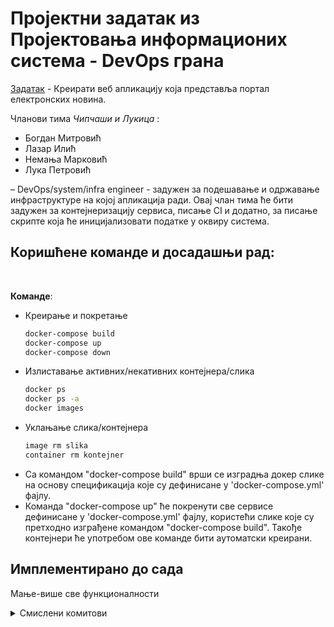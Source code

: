 # Проjектни задатак из Проjектовања информационих система - DevOps грана

[Задатак](./поставка.pdf) - Креирати веб апликациjу коjа представља портал електронских новина.

Чланови тима *Чипчаши и Лукица* :
* Богдан Митровић
* Лазар Илић
* Немања Марковић
* Лука Петровић

– DevOps/system/infra engineer - задужен за подешавање и одржавање инфраструктуре на коjоj апликациjа ради. Оваj члан тима ће бити задужен за контеjнеризациjу сервиса, писање CI и додатно, за писање скрипте коjа ће инициjализовати податке у оквиру система.


## Коришћене команде и досадашњи рад:

<br>

**Команде**:
* Креирање и покретање
  ```bash
  docker-compose build 
  docker-compose up
  docker-compose down
  ```
* Излиставање активних/некативних контејнера/слика
   ```bash
  docker ps      
  docker ps -a   
  docker images 
  ```
* Уклањање слика/контејнера
   ```bash
  image rm slika 		
  container rm kontejner 	
  ```
* Са командом "docker-compose build" врши се изградња докер слике на основу спецификација које су дефинисане у 'docker-compose.yml' фајлу.
* Команда "docker-compose up" ће покренути све сервисе дефинисане у 'docker-compose.yml' фајлу, користећи слике које су претходно изграђене командом "docker-compose build". Такође контејнери ће употребом ове команде бити аутоматски креирани.
   

## Имплементирано до сада

Мање-више све функционалности

<details markdown='block'>
<summary>Смислени комитови </summary>

* #1
  * Додати фајлови Docker и docker-compose.yml. 
  * Креирање слике и контејнера.
  * Докеризација апликације. База и апликација су смештени у један контејнер.
  



</details>
